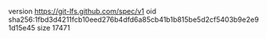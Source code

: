 version https://git-lfs.github.com/spec/v1
oid sha256:1fbd3d4211fcb10eed276b4dfd6a85cb41b1b815be5d2cf5403b9e2e91d15e45
size 17471
